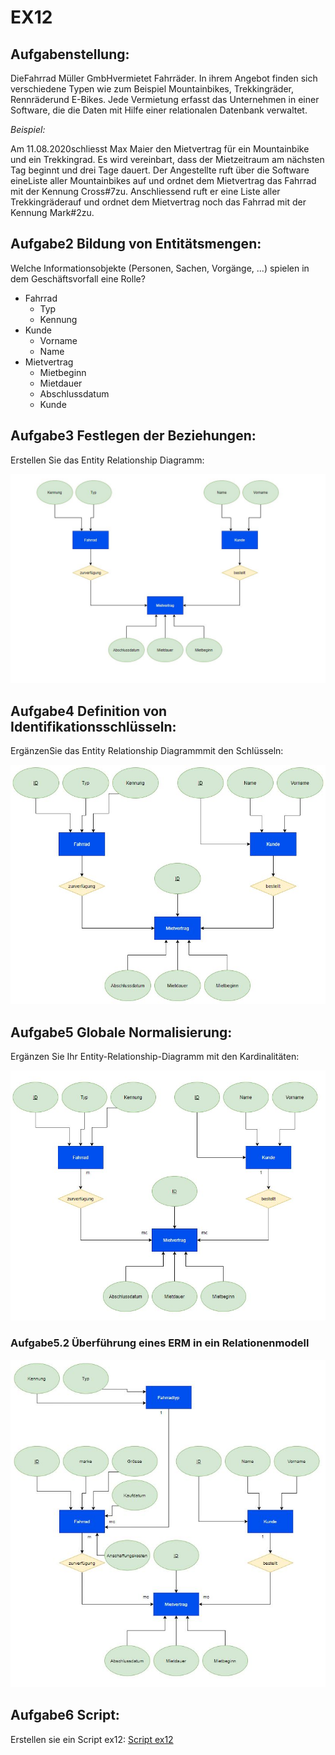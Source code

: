 # EX12

## Aufgabenstellung:


DieFahrrad Müller GmbHvermietet Fahrräder. In ihrem Angebot finden sich verschiedene Typen wie zum  Beispiel Mountainbikes, Trekkingräder, Rennräderund E-Bikes.  Jede  Vermietung  erfasst  das Unternehmen in einer Software, die die Daten mit Hilfe einer relationalen Datenbank verwaltet.

*Beispiel:*

Am 11.08.2020schliesst Max Maier den Mietvertrag für ein Mountainbike und ein Trekkingrad. Es wird vereinbart, dass der Mietzeitraum am nächsten Tag beginnt und drei Tage dauert. Der Angestellte ruft über die Software eineListe aller Mountainbikes auf und ordnet dem Mietvertrag das Fahrrad mit der Kennung Cross#7zu. Anschliessend ruft er eine Liste aller Trekkingräderauf und ordnet dem Mietvertrag noch das Fahrrad mit der Kennung Mark#2zu.


## Aufgabe2 Bildung von Entitätsmengen:


Welche Informationsobjekte (Personen, Sachen, Vorgänge, ...) spielen in dem Geschäftsvorfall eine Rolle?

- Fahrrad
    - Typ
    - Kennung
- Kunde
    - Vorname
    - Name
- Mietvertrag
    - Mietbeginn
    - Mietdauer
    - Abschlussdatum
    - Kunde


##  Aufgabe3 Festlegen der Beziehungen:


Erstellen Sie das Entity Relationship Diagramm:


![**ERD**](/image/ex12_Aufgabe3.JPG)


## Aufgabe4 Definition von Identifikationsschlüsseln:


ErgänzenSie das Entity Relationship Diagrammmit den Schlüsseln:


![**ERD**](/image/ex12_Aufgabe4.JPG)


## Aufgabe5 Globale Normalisierung:


Ergänzen Sie Ihr Entity-Relationship-Diagramm mit den Kardinalitäten:


![**ERD**](/image/ex12_Aufgabe5.JPG)

### Aufgabe5.2 Überführung eines ERM in ein Relationenmodell

![**ERD**](/image/ex12_Aufgabe5.2.JPG)

## Aufgabe6 Script:

Erstellen sie ein Script ex12:
[Script ex12](/Scripts/ex12.sql)


